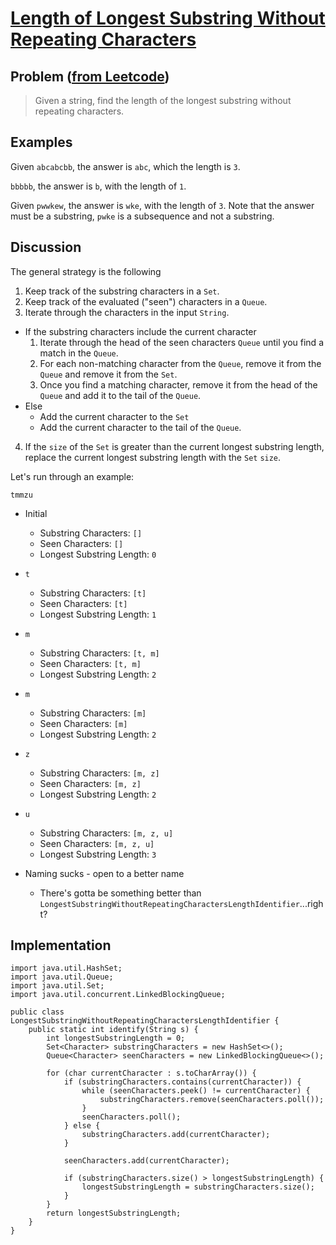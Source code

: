 # [Length of Longest Substring Without Repeating Characters](https://leetcode.com/problems/longest-substring-without-repeating-characters/description/)

## Problem ([from Leetcode](https://leetcode.com/problems/longest-substring-without-repeating-characters/description/))
> Given a string, find the length of the longest substring without repeating characters.

## Examples
Given `abcabcbb`, the answer is `abc`, which the length is `3`.

`bbbbb`, the answer is `b`, with the length of `1`.

Given `pwwkew`, the answer is `wke`, with the length of `3`. Note that the answer must be a substring, `pwke` is a subsequence and not a substring.

## Discussion
The general strategy is the following

1. Keep track of the substring characters in a `Set`.
2. Keep track of the evaluated ("seen") characters in a `Queue`.
3. Iterate through the characters in the input `String`.
  * If the substring characters include the current character
    1. Iterate through the head of the seen characters `Queue` until you find a match in the `Queue`.
    2. For each non-matching character from the `Queue`, remove it from the `Queue` and remove it from the `Set`.
    3. Once you find a matching character, remove it from the head of the `Queue` and add it to the tail of the `Queue`.
  * Else
    * Add the current character to the `Set`
    * Add the current character to the tail of the `Queue`.
  4. If the `size` of the `Set` is greater than the current longest substring length, replace the current longest substring length with the `Set` `size`.

  Let's run through an example:

  `tmmzu`

  * Initial
    * Substring Characters: `[]`
    * Seen Characters: `[]`
    * Longest Substring Length: `0`
  * `t`
    * Substring Characters: `[t]`
    * Seen Characters: `[t]`
    * Longest Substring Length: `1`
  * `m`
    * Substring Characters: `[t, m]`
    * Seen Characters: `[t, m]`
    * Longest Substring Length: `2`
  * `m`
    * Substring Characters: `[m]`
    * Seen Characters: `[m]`
    * Longest Substring Length: `2`
  * `z`
    * Substring Characters: `[m, z]`
    * Seen Characters: `[m, z]`
    * Longest Substring Length: `2`
  * `u`
    * Substring Characters: `[m, z, u]`
    * Seen Characters: `[m, z, u]`
    * Longest Substring Length: `3`

* Naming sucks - open to a better name
  * There's gotta be something better than `LongestSubstringWithoutRepeatingCharactersLengthIdentifier`...right?

## Implementation

<!-- language: lang-java -->
    import java.util.HashSet;
    import java.util.Queue;
    import java.util.Set;
    import java.util.concurrent.LinkedBlockingQueue;

    public class LongestSubstringWithoutRepeatingCharactersLengthIdentifier {
        public static int identify(String s) {
            int longestSubstringLength = 0;
            Set<Character> substringCharacters = new HashSet<>();
            Queue<Character> seenCharacters = new LinkedBlockingQueue<>();

            for (char currentCharacter : s.toCharArray()) {
                if (substringCharacters.contains(currentCharacter)) {
                    while (seenCharacters.peek() != currentCharacter) {
                        substringCharacters.remove(seenCharacters.poll());
                    }
                    seenCharacters.poll();
                } else {
                    substringCharacters.add(currentCharacter);
                }

                seenCharacters.add(currentCharacter);

                if (substringCharacters.size() > longestSubstringLength) {
                    longestSubstringLength = substringCharacters.size();
                }
            }
            return longestSubstringLength;
        }
    }
